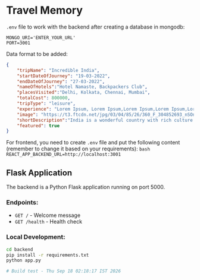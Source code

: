 # Travel Memory

`.env` file to work with the backend after creating a database in mongodb: 

```
MONGO_URI='ENTER_YOUR_URL'
PORT=3001
```

Data format to be added: 

```json
{
    "tripName": "Incredible India",
    "startDateOfJourney": "19-03-2022",
    "endDateOfJourney": "27-03-2022",
    "nameOfHotels":"Hotel Namaste, Backpackers Club",
    "placesVisited":"Delhi, Kolkata, Chennai, Mumbai",
    "totalCost": 800000,
    "tripType": "leisure",
    "experience": "Lorem Ipsum, Lorem Ipsum,Lorem Ipsum,Lorem Ipsum,Lorem Ipsum,Lorem Ipsum,Lorem Ipsum,Lorem Ipsum,Lorem Ipsum,Lorem Ipsum,Lorem Ipsum,Lorem Ipsum,Lorem Ipsum,Lorem Ipsum,Lorem Ipsum,Lorem Ipsum,Lorem Ipsum,Lorem Ipsum,Lorem Ipsum,Lorem Ipsum,Lorem Ipsum,Lorem Ipsum,Lorem Ipsum,Lorem Ipsum,Lorem Ipsum,Lorem Ipsum,Lorem Ipsum, ",
    "image": "https://t3.ftcdn.net/jpg/03/04/85/26/360_F_304852693_nSOn9KvUgafgvZ6wM0CNaULYUa7xXBkA.jpg",
    "shortDescription":"India is a wonderful country with rich culture and good people.",
    "featured": true
}
```


For frontend, you need to create `.env` file and put the following content (remember to change 
it based on your requirements): ```bash REACT_APP_BACKEND_URL=http://localhost:3001 ```
## Flask Application

The backend is a Python Flask application running on port 5000.

### Endpoints:
- `GET /` - Welcome message
- `GET /health` - Health check

### Local Development:
```bash
cd backend
pip install -r requirements.txt
python app.py

# Build test - Thu Sep 18 02:18:17 IST 2026
